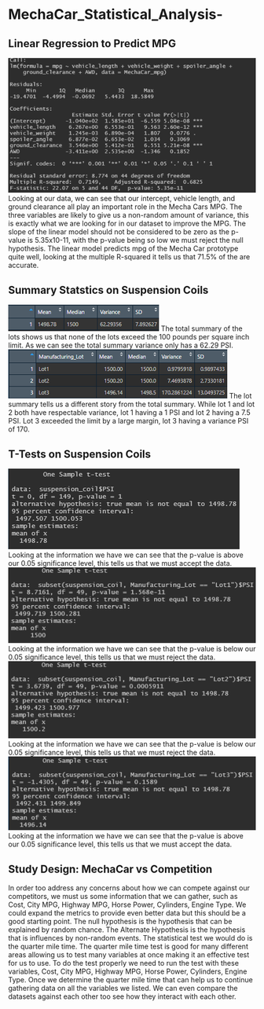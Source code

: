 # MechaCar_Statistical_Analysis-
## Linear Regression to Predict MPG
!["Linear Regression to Predict MPG"](Resources/linear_regression.png)
Looking at our data, we can see that our intercept, vehicle length, and ground clearance all play an important role in the Mecha Cars MPG. The three variables are likely to give us a non-random amount of variance, this is exactly what we are looking for in our dataset to improve the MPG. The slope of the linear model should not be considered to be zero as the p-value is 5.35x10-11, with the p-value being so low we must reject the null hypothesis. The linear model predicts mpg of the Mecha Car prototype quite well, looking at the multiple R-squared it tells us that 71.5% of the are accurate.

## Summary Statstics on Suspension Coils
!["Total Summary"](Resources/total_summary.png)
The total summary of the lots shows us that none of the lots exceed the 100 pounds per square inch limit. As we can see the total summary variance only has a 62.29 PSI.
!["Lot Summary"](Resources/lot_summary.png)
The lot summary tells us a different story from the total summary. While lot 1 and lot 2 both have respectable variance, lot 1 having a 1 PSI and lot 2 having a 7.5 PSI. Lot 3 exceeded the limit by a large margin, lot 3 having a variance PSI of 170.

## T-Tests on Suspension Coils
!["T-Test That Compares all Manufacturing Lots Against Mean PSI of the Population"](Resources/t_test_1.png)
Looking at the information we have we can see that the p-value is above our 0.05 significance level, this tells us that we must accept the data.
!["T-Test That Compares Manufacturing Lot 1 Against Mean PSI of the Population"](Resources/t_test_2.png)
Looking at the information we have we can see that the p-value is below our 0.05 significance level, this tells us that we must reject the data.
!["T-Test That Compares Manufacturing Lot 2 Against Mean PSI of the Population"](Resources/t_test_3.png)
Looking at the information we have we can see that the p-value is below our 0.05 significance level, this tells us that we must reject the data.
!["T-Test That Compares Manufacturing Lot 3 Against Mean PSI of the Population"](Resources/t_test_4.png)
Looking at the information we have we can see that the p-value is above our 0.05 significance level, this tells us that we must accept the data.

## Study Design: MechaCar vs Competition
In order too address any concerns about how we can compete against our competitors, we must us some information that we can gather, such as Cost, City MPG, Highway MPG, Horse Power, Cylinders, Engine Type. We could expand the metrics to provide even better data but this should be a good starting point. 
The null hypothesis is the hypothesis that can be explained by random chance.
The Alternate Hypothesis is the hypothesis that is influences by non-random events.
The statistical test we would do is the quarter mile time. The quarter mile time test is good for many different areas allowing us to test many variables at once making it an effective test for us to use. To do the test properly we need to run the test with these variables, Cost, City MPG, Highway MPG, Horse Power, Cylinders, Engine Type. Once we determine the quarter mile time that can help us to continue gathering data on all the variables we listed. We can even compare the datasets against each other too see how they interact with each other.
